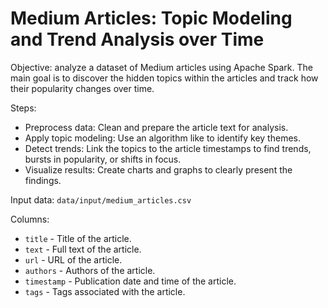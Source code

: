 # Medium Articles: Topic Modeling and Trend Analysis over Time

Objective: analyze a dataset of Medium articles using Apache Spark. The main goal is to discover the hidden topics within the articles and track how their popularity changes over time.

Steps:
* Preprocess data: Clean and prepare the article text for analysis.
* Apply topic modeling: Use an algorithm like to identify key themes.
* Detect trends: Link the topics to the article timestamps to find trends, bursts in popularity, or shifts in focus.
* Visualize results: Create charts and graphs to clearly present the findings.

Input data: `data/input/medium_articles.csv`

Columns:
* `title` - Title of the article.
* `text` - Full text of the article.
* `url` - URL of the article.
* `authors` - Authors of the article.
* `timestamp` - Publication date and time of the article.
* `tags` - Tags associated with the article.

